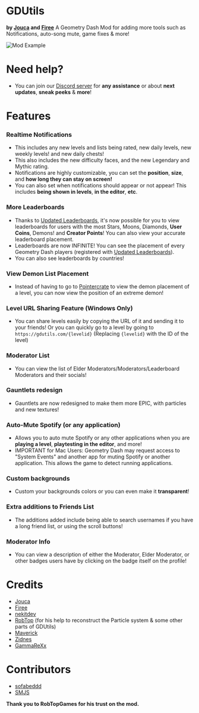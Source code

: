 # GDUtils
**by [Jouca](user:7026949) and [Firee](user:6253758)**
A Geometry Dash Mod for adding more tools such as Notifications, auto-song mute, game fixes & more!

![Mod Example](gdutilsdevs.gdutils/Screenshot_1.png&scale:0.8)

# Need help?
* You can join our [Discord server](https://discord.gg/MU4Rpc6xbJ) for **any assistance** or about **next updates**, **sneak peeks** & **more**!

# Features

### Realtime Notifications
* This includes any <cy>new levels and lists being rated</c>, new <co>daily levels</c>, new <cb>weekly levels!</c> and <cy>new daily chests!</c>
* This also includes the new difficulty faces, and the new <cp>Legendary</c> and <cj>Mythic</c> rating.
* Notifications are <cg>highly customizable</c>, you can set the __position__, __size__, and __how long they can stay on screen!__
* You can also set when notifications <cg>should appear</c> or <cr>not appear</c>! This includes __being shown in levels__, __in the editor__, __etc__.

### More Leaderboards
* Thanks to [Updated Leaderboards](https://discord.gg/HpC5Xc3JMh), it's now possible for you to <cy>view leaderboards for users</c> with the most <cy>Stars</c>, <cl>Moons</c>, <cj>Diamonds</c>, **User Coins**, <cr>Demons!</c> and **Creator Points**! You can also view your <cy>accurate leaderboard placement</c>.
* Leaderboards are now <cp>INFINITE</c>! You can see the placement of <cy>every Geometry Dash players</c> (registered with [Updated Leaderboards](https://discord.gg/HpC5Xc3JMh)).
* You can also see <cj>leaderboards by countries</c>!

### View Demon List Placement
* Instead of having to go to [Pointercrate](https://pointercrate.com/) to view the demon placement of a level, you can now <cy>view the position</c> of an extreme demon!

### Level URL Sharing Feature (Windows Only)
* You can <cg>share levels easily by copying the URL</c> of it and sending it to your friends! Or you can quickly go to a level by going to `https://gdutils.com/{levelid}` (Replacing `{levelid}` with the ID of the level)

### Moderator List 
* You can <cy>view the list</c> of <cp>Elder Moderators</c>/<cy>Moderators</c>/<cl>Leaderboard Moderators</c> and their socials!

### Gauntlets redesign
* <cy>Gauntlets are now redesigned</c> to make them more <co>EPIC</c>, with <cp>particles</c> and <cj>new textures</c>!

### Auto-Mute Spotify (or any application)
* Allows you to <cg>auto mute Spotify</c> or any other applications when you are __playing a level__, __playtesting in the editor__, and more!
* <cr>IMPORTANT for Mac Users:</c> Geometry Dash may request access to "System Events" and another app for muting Spotify or another application. This allows the game to detect running applications.

### Custom backgrounds
* Custom your <cy>backgrounds colors</c> or you can even make it **transparent**!

### Extra additions to Friends List
* The additions added include being able to <cy>search usernames</c> if you have a long friend list, or using the <cy>scroll buttons</c>!

### Moderator Info
* You can <cy>view a description</c> of either the <cy>Moderator</c>, <cp>Elder Moderator</c>, or other badges users have by <cy>clicking on the badge itself</c> on the profile!

# Credits
* [Jouca](https://x.com/JoucaJouca)
* [Firee](https://youtube.com/@gdfiree)
* [nekitdev](https://x.com/nekitdev)
* [RobTop](http://robtopgames.com/) (for his help to reconstruct the Particle system & some other parts of GDUtils)
* [Maverick](https://www.youtube.com/channel/UCoFBsXJ-6o6l6ZYP-k6DE_g)
* [Zidnes](https://x.com/SZidnes)
* [GammaReXx](user:3913739)

# Contributors
* [sofabeddd](user:7976112)
* [SMJS](user:7121414)

**Thank you to RobTopGames for his trust on the mod.**
